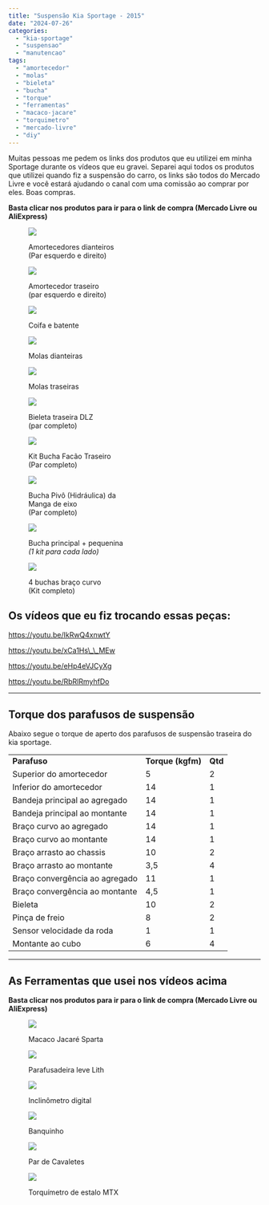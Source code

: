 ```yaml
---
title: "Suspensão Kia Sportage - 2015"
date: "2024-07-26"
categories:
  - "kia-sportage"
  - "suspensao"
  - "manutencao"
tags:
  - "amortecedor"
  - "molas"
  - "bieleta"
  - "bucha"
  - "torque"
  - "ferramentas"
  - "macaco-jacare"
  - "torquimetro"
  - "mercado-livre"
  - "diy"
---
```


Muitas pessoas me pedem os links dos produtos que eu utilizei em minha Sportage durante os vídeos que eu gravei. Separei aqui todos os produtos que utilizei quando fiz a suspensão do carro, os links são todos do Mercado Livre e você estará ajudando o canal com uma comissão ao comprar por eles. Boas compras.

**Basta clicar nos produtos para ir para o link de compra (Mercado Livre ou AliExpress)**
<div class="figure-grid">
<figure>

[![](media/d_nq_np_2x_804688-mlb53249058497_012023-f.webp)](https://mercadolivre.com/sec/19gvgqi)

<figcaption>

Amortecedores dianteiros  
(Par esquerdo e direito)

</figcaption>

</figure>

<figure>

[![](media/screenshot-2024-07-26-as-18.14.01.jpg)](https://mercadolivre.com/sec/2uUPHZm)

<figcaption>

Amortecedor traseiro  
(par esquerdo e direito)

</figcaption>

</figure>

<figure>

[![](media/d_nq_np_2x_642779-mlb25852308899_082017-f.webp)](https://mercadolivre.com/sec/2WJXnaG)

<figcaption>

Coifa e batente

</figcaption>

</figure>

<figure>

[![](media/d_nq_np_2x_696267-mlb69852734979_062023-f.webp)](https://mercadolivre.com/sec/1DLNTtY)

<figcaption>

Molas dianteiras

</figcaption>

</figure>

<figure>

[![](media/screenshot-2024-07-26-as-18.16.34.jpg)](https://mercadolivre.com/sec/1N1WHHr)

<figcaption>

Molas traseiras

</figcaption>

</figure>

<figure>

[![](media/screenshot-2024-07-26-as-18.17.35.jpg)](https://mercadolivre.com/sec/1NbQ5Qn)

<figcaption>

Bieleta traseira DLZ  
(par completo)

</figcaption>

</figure>

<figure>

[![](media/screenshot-2024-08-22-as-10.23.50.jpg)](https://mercadolivre.com/sec/1sbv8md)

<figcaption>

Kit Bucha Facão Traseiro  
(Par completo)

</figcaption>

</figure>

<figure>

[![](media/screenshot-2024-08-22-as-10.25.12.jpg)](https://mercadolivre.com/sec/26v5NX5)

<figcaption>

Bucha Pivô (Hidráulica) da  
Manga de eixo  
(Par completo)

</figcaption>

</figure>

<figure>

[![](media/screenshot-2024-08-22-as-10.26.00.jpg)](https://mercadolivre.com/sec/1qxroVC)

<figcaption>

Bucha principal + pequenina  
_(1 kit para cada lado)_

</figcaption>

</figure>

<figure>

[![](media/screenshot-2024-08-22-as-10.26.05.jpg)](https://mercadolivre.com/sec/1sHtjrj)

<figcaption>

4 buchas braço curvo  
(Kit completo)

</figcaption>

</figure>

</div>


## Os vídeos que eu fiz trocando essas peças:

https://youtu.be/IkRwQ4xnwtY

https://youtu.be/xCa1Hs\_\_MEw

https://youtu.be/eHp4eVJCyXg

https://youtu.be/RbRlRmyhfDo

* * *

## **Torque dos parafusos de suspensão**

Abaixo segue o torque de aperto dos parafusos de suspensão traseira do kia sportage.

<table><tbody><tr><td><strong>Parafuso</strong></td><td><strong>Torque (kgfm)</strong></td><td><strong>Qtd</strong></td></tr><tr><td>Superior do amortecedor</td><td>5</td><td>2</td></tr><tr><td>Inferior do amortecedor</td><td>14</td><td>1</td></tr><tr><td>Bandeja principal ao agregado</td><td>14</td><td>1</td></tr><tr><td>Bandeja principal ao montante</td><td>14</td><td>1</td></tr><tr><td>Braço curvo ao agregado</td><td>14</td><td>1</td></tr><tr><td>Braço curvo ao montante</td><td>14</td><td>1</td></tr><tr><td>Braço arrasto ao chassis</td><td>10</td><td>2</td></tr><tr><td>Braço arrasto ao montante</td><td>3,5</td><td>4</td></tr><tr><td>Braço convergência ao agregado</td><td>11</td><td>1</td></tr><tr><td>Braço convergência ao montante</td><td>4,5</td><td>1</td></tr><tr><td>Bieleta</td><td>10</td><td>2</td></tr><tr><td>Pinça de freio</td><td>8</td><td>2</td></tr><tr><td>Sensor velocidade da roda</td><td>1</td><td>1</td></tr><tr><td>Montante ao cubo</td><td>6</td><td>4</td></tr></tbody></table>

* * *

## As Ferramentas que usei nos vídeos acima

**Basta clicar nos produtos para ir para o link de compra (Mercado Livre ou AliExpress)**

<figure>

[![](media/screenshot-2024-08-26-as-17.02.06.jpg)](https://mercadolivre.com/sec/2dH94oA)

<figcaption>

Macaco Jacaré Sparta

</figcaption>

</figure>

<figure>

[![](media/screenshot-2024-08-26-as-17.03.06.jpg)](https://mercadolivre.com/sec/2ToBbj3)

<figcaption>

Parafusadeira leve Lith

</figcaption>

</figure>

<figure>

[![](media/screenshot-2024-08-26-as-17.04.58.jpg)](https://s.click.aliexpress.com/e/_DmODlOf)

<figcaption>

Inclinômetro digital

</figcaption>

</figure>

<figure>

[![](media/screenshot-2024-08-26-as-17.09.08.jpg)](https://mercadolivre.com/sec/1u8N2vW)

<figcaption>

Banquinho

</figcaption>

</figure>

<figure>

[![](media/screenshot-2024-08-26-as-17.11.05.jpg)](https://mercadolivre.com/sec/2wMLMjU)

<figcaption>

Par de Cavaletes

</figcaption>

</figure>

<figure>

[![](media/screenshot-2024-08-26-as-17.12.57.jpg)](https://mercadolivre.com/sec/1Hi5aJb)

<figcaption>

Torquímetro de estalo MTX

</figcaption>

</figure>
